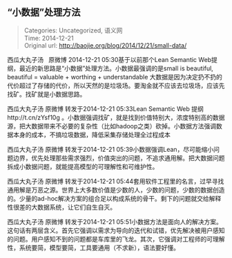 “小数据”处理方法
---
    
> Categories: Uncategorized, 语义网  
> Time: 2014-12-21  
> Original url: <http://baojie.org/blog/2014/12/21/small-data/>
    
西瓜大丸子汤   原微博 2014-12-21 05:30基于以前那个Lean Semantic Web提纲，最近的新思路是“小数据”处理方法。小数据最强调的是small is beautiful, beautiful = valuable + worthing + understandable 大数据是因为决定扔不扔的代价超过了存储的代价，所以天然的是垃圾场。要淘金就不应该去垃圾场，应该先找矿。找矿就是小数据思路。

西瓜大丸子汤 原微博 转发于2014-12-21 05:33Lean Semantic Web 提纲http://t.cn/zYsf10g 。小数据强调找矿，就是找到价值特别大，浓度特别高的数据源，把大数据带来不必要的复杂性（比如hadoop之类）砍掉。小数据方法强调数据本身的成本，不搞垃圾数据，降低采集存储处理全过程成本

西瓜大丸子汤 原微博 转发于2014-12-21 05:39小数据强调Lean，尽可能缩小问题边界，优先处理那些需求强烈，价值突出的问题，不追求通用解。把大数据问题拆成小数据问题，就能提高模型的可理解性和可维护性。

西瓜大丸子汤 原微博 转发于2014-12-21 05:44套用软件工程里的名言，过早寻找通用解是万恶之源。世界上大多数价值是少数的人，少数的问题，少数的数据创造的。少量的ad-hoc解决方案的组合足以构成系统的骨干。剩下的问题就交给解释性很差的大数据系统，让它们自生自灭。

西瓜大丸子汤 原微博 转发于2014-12-21 05:51小数据方法是面向人的解决方案。这句话有两层含义。首先它强调以需求为导向的迭代和试错，优先解决被用户感知的问题。用户感知不到的问题都是车库里的飞龙。其次，它强调对工程师的可理解性，系统要简，模型要简，工具要通用（不求新），语法要好懂。     
    